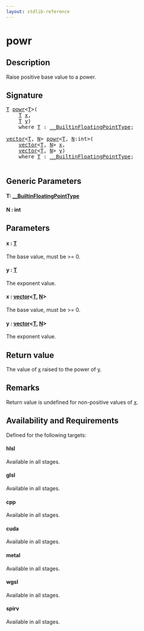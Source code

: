 ```yaml
---
layout: stdlib-reference
---
```


# powr

## Description

Raise positive base value to a power.



## Signature 

<pre>
<a href="powr.md#typeparam-T" class="code_type">T</a> <a href="powr.md">powr</a>&lt;<a href="powr.md#typeparam-T" class="code_type">T</a>&gt;(
    <a href="powr.md#typeparam-T" class="code_type">T</a> <a href="powr.md#decl-x" class="code_param">x</a>,
    <a href="powr.md#typeparam-T" class="code_type">T</a> <a href="powr.md#decl-y" class="code_param">y</a>)
    <span class='code_keyword'>where</span> <a href="powr.md#typeparam-T" class="code_type">T</a> : <a href="../interfaces/0_builtinfloatingpointtype-029hm/index.md" class="code_type">__BuiltinFloatingPointType</a>;

<a href="../types/vector/index.md" class="code_type">vector</a>&lt;<a href="powr.md#typeparam-T" class="code_type">T</a>, <a href="powr.md#decl-N" class="code_var">N</a>&gt; <a href="powr.md">powr</a>&lt;<a href="powr.md#typeparam-T" class="code_type">T</a>, <a href="powr.md#decl-N" class="code_var">N</a>:<span class="code_keyword">int</span>&gt;(
    <a href="../types/vector/index.md" class="code_type">vector</a>&lt;<a href="powr.md#typeparam-T" class="code_type">T</a>, <a href="powr.md#decl-N" class="code_var">N</a>&gt; <a href="powr.md#decl-x" class="code_param">x</a>,
    <a href="../types/vector/index.md" class="code_type">vector</a>&lt;<a href="powr.md#typeparam-T" class="code_type">T</a>, <a href="powr.md#decl-N" class="code_var">N</a>&gt; <a href="powr.md#decl-y" class="code_param">y</a>)
    <span class='code_keyword'>where</span> <a href="powr.md#typeparam-T" class="code_type">T</a> : <a href="../interfaces/0_builtinfloatingpointtype-029hm/index.md" class="code_type">__BuiltinFloatingPointType</a>;

</pre>

## Generic Parameters

####  <a id="typeparam-T"></a>T: [\_\_BuiltinFloatingPointType](../interfaces/0_builtinfloatingpointtype-029hm/index.md)
####  <a id="decl-N"></a>N  : int

## Parameters

####  <a id="decl-x"></a>x  : [T](powr.md#typeparam-T)
The base value, must be >= 0.

####  <a id="decl-y"></a>y  : [T](powr.md#typeparam-T)
The exponent value.

####  <a id="decl-x"></a>x  : [vector](../types/vector/index.md)\<[T](../types/vector/index.md#typeparam-T), [N](../types/vector/index.md#decl-N)\>
The base value, must be >= 0.

####  <a id="decl-y"></a>y  : [vector](../types/vector/index.md)\<[T](../types/vector/index.md#typeparam-T), [N](../types/vector/index.md#decl-N)\>
The exponent value.


## Return value
The value of <span class='code'><a href="powr.md#decl-x" class="code_param">x</a></span> raised to the power of <span class='code'><a href="powr.md#decl-y" class="code_param">y</a></span>.

## Remarks
Return value is undefined for non-positive values of <span class='code'><a href="powr.md#decl-x" class="code_param">x</a></span>.


## Availability and Requirements

Defined for the following targets:

#### hlsl
Available in all stages.

#### glsl
Available in all stages.

#### cpp
Available in all stages.

#### cuda
Available in all stages.

#### metal
Available in all stages.

#### wgsl
Available in all stages.

#### spirv
Available in all stages.




<script>
// Fix .md links to .html when on ReadTheDocs
if (window.location.hostname.includes('readthedocs') || 
    window.location.hostname.includes('rtfd.io')) {
  document.addEventListener('DOMContentLoaded', function() {
    const links = document.querySelectorAll('a');
    links.forEach(link => {
      const href = link.getAttribute('href');
      if (href && href.includes('.md')) {
        // This regex will handle .md links with or without fragment identifiers or query parameters
        link.href = link.href.replace(/(.+)\.md(#[^?]*)?(\?.*)?$/, '$1.html$2$3');
      }
    });
  });
}
</script>
